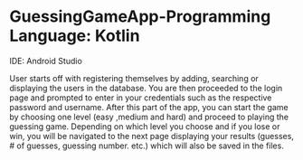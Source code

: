 # GuessingGameApp-Programming Language: Kotlin 
IDE: Android Studio

User starts off with registering themselves by adding, searching or displaying the users in the database. You are then proceeded to the login page and prompted to enter in your credentials such as the respective password and username. 
After this part of the app, you can start the game by choosing one level (easy ,medium and hard) and proceed to playing the guessing game. Depending on which level you choose and if you lose or win, you will be navigated to the next page displaying your results (guesses, # of guesses, guessing number. etc.) which will also be saved in the files.
